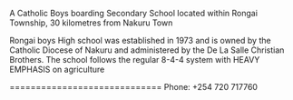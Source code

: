 A Catholic Boys boarding Secondary School located within Rongai Township, 30 kilometres from Nakuru Town

Rongai boys High school was established in 1973 and is owned by the Catholic Diocese of Nakuru and administered by the De La Salle Christian Brothers. The school follows the regular 8-4-4 system with HEAVY EMPHASIS on agriculture

=============================
Phone: +254 720 717760
